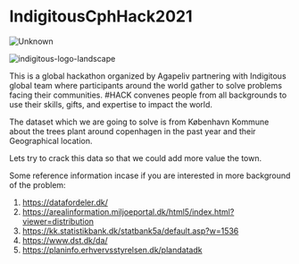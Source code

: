 # IndigitousCphHack2021

![Unknown](https://user-images.githubusercontent.com/22810564/138444259-b06c5139-feeb-42bb-b435-b20890d45e6e.jpg)

![indigitous-logo-landscape](https://user-images.githubusercontent.com/22810564/138444247-61ebe40b-504c-4d57-a29d-4e4eee1273f5.png)




This is a global hackathon organized by Agapeliv partnering with Indigitous global team where participants around the world gather to solve problems facing their communities. #HACK convenes people from all backgrounds to use their skills, gifts, and expertise to impact the world. 

The dataset which we are going to solve is from København Kommune about the trees plant around copenhagen in the past year and their Geographical location.

Lets try to crack this data so that we could add more value the town.



Some reference information incase if you are interested in more background of the problem:

1. https://datafordeler.dk/
2. https://arealinformation.miljoeportal.dk/html5/index.html?viewer=distribution
3. https://kk.statistikbank.dk/statbank5a/default.asp?w=1536
4. https://www.dst.dk/da/
5. https://planinfo.erhvervsstyrelsen.dk/plandatadk


